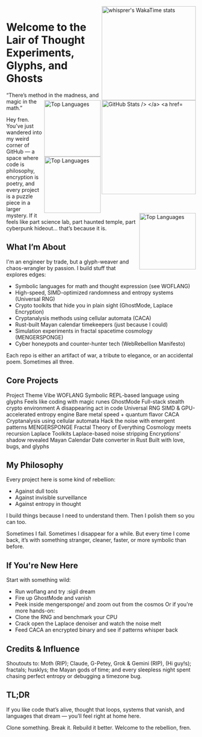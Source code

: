 <a href="https://github.com/whisprer/github-readme-stats">
  <img
    height="250"
    align="right"
    ![whisprer's GitHub stats](https://github-readme-stats.vercel.app/api?username=whisprer&show=reviews,discussions_started,discussions_answered,prs_merged,prs_merged_percentage)
&card_width=280&show_icons=true&theme=tokyonight"
    alt="whisprer's WakaTime stats"
  />
</a>

<a href="https://github.com/whisprer/github-readme-stats">
  <img
    height="250"
    align="right"
    ![Top Langs]https://github-readme-stats.vercel.app/api/top-langs/?username=whisprer&exclude_repo=repo1,repo2,&hide=language1,language3&card_width=280&show_icons=true&theme=tokyonight&layout=compact"
    alt="GitHub Stats
  />
</a>

<a href="https://github.com/whisprer/convoychat">
  <img
    height="150"
    align="right"
    src="https://github-readme-stats.vercel.app/api/top-langs?username=whisprer&layout=compact&langs_count=8&card_width=280&show_icons=true&theme=tokyonight"
    alt="Top Languages"
  />
</a>

<a href="https://github.com/whisprer/convoychat">
  <img
    height="150"
    align="right"
    [![Readme Card](https://github-readme-stats.vercel.app/api/pin/?username=whisprer&repo=github-readme-stats)])
    alt="Top Languages"
  />
</a>

<a href="https://gist.github.com/whisprer/bbfce31e0217a3689c8d961a356cb10d">
  <img
    height="150"
    align="right"
    [![Gist Card](https://github-readme-stats.vercel.app/api/gist?id=bbfce31e0217a3689c8d961a356cb10d)]
    alt="Top Languages"
  />
</a>

# Welcome to the Lair of Thought Experiments, Glyphs, and Ghosts
“There’s method in the madness, and magic in the math.”

Hey fren. You’ve just wandered into my weird corner of GitHub — a space where code is philosophy, encryption is poetry, and every project is a puzzle piece in a larger mystery. If it feels like part science lab, part haunted temple, part cyberpunk hideout… that’s because it is.

## What I’m About
I'm an engineer by trade, but a glyph-weaver and chaos-wrangler by passion. I build stuff that explores edges:
- Symbolic languages for math and thought expression (see WOFLANG)
-  High-speed, SIMD-optimized randomness and entropy systems (Universal RNG)
- Crypto toolkits that hide you in plain sight (GhostMode, Laplace Encryption)
- Cryptanalysis methods using cellular automata (CACA)
- Rust-built Mayan calendar timekeepers (just because I could)
- Simulation experiments in fractal spacetime cosmology (MENGERSPONGE)
- Cyber honeypots and counter-hunter tech (WebRebellion Manifesto)

Each repo is either an artifact of war, a tribute to elegance, or an accidental poem. Sometimes all three.

## Core Projects
Project	            Theme	                                    Vibe
WOFLANG	            Symbolic REPL-based language using glyphs	Feels like coding with magic runes
GhostMode	        Full-stack stealth crypto environment	    A disappearing act in code
Universal           RNG	SIMD & GPU-accelerated entropy engine	Bare metal speed + quantum flavor
CACA	            Cryptanalysis using cellular automata	    Hack the noise with emergent patterns
MENGERSPONGE	    Fractal Theory of Everything	            Cosmology meets recursion
Laplace Toolkits	Laplace-based noise stripping	            Encryptions’ shadow revealed
Mayan Calendar	    Date converter in Rust	                    Built with love, bugs, and glyphs

## My Philosophy
Every project here is some kind of rebellion:
- Against dull tools
- Against invisible surveillance
- Against entropy in thought

I build things because I need to understand them. Then I polish them so you can too.

Sometimes I fail. Sometimes I disappear for a while. But every time I come back, it’s with something stranger, cleaner, faster, or more symbolic than before.

## If You're New Here
Start with something wild:
- Run woflang and try :sigil dream
- Fire up GhostMode and vanish
- Peek inside mengersponge/ and zoom out from the cosmos
Or if you're more hands-on:
- Clone the RNG and benchmark your CPU
- Crack open the Laplace denoiser and watch the noise melt
- Feed CACA an encrypted binary and see if patterns whisper back

## Credits & Influence
Shoutouts to: Moth (RIP); Claude, G-Petey, Grok & Gemini (RIP), (Hi guy!s); fractals; husklys; the Mayan gods of time; and every sleepless night spent chasing perfect entropy or debugging a timezone bug.

## TL;DR
If you like code that’s alive, thought that loops, systems that vanish, and languages that dream — you’ll feel right at home here.

Clone something. Break it. Rebuild it better.
Welcome to the rebellion, fren.
